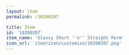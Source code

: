 ```yaml
---
layout: item
permalink: /10200207

title: Item
id: '10200207'
item_name: 'Glossy Short ''n'' Straight Perm'
icon_url: 'item/icon/customize/10200207.png'
---
```

